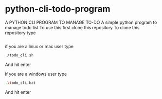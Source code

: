 # python-cli-todo-program
A PYTHON CLI PROGRAM TO MANAGE TO-DO
A simple python program to manage todo list
To use this first clone this repository
To clone this repository type
```bash

```
if you are a linux or mac user type 
```bash
./todo_cli.sh
```


And hit enter

if you are a windows user type 
```bash
.\todo_cli.bat
```
And hit enter

 

